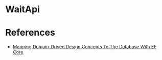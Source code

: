 # WaitApi


<h1>References</h1>

<ul>
<li><a href="https://www.youtube.com/watch?v=IlXnIe6p_Uk&t=401s">Mapping Domain-Driven Design Concepts To The Database With EF Core</a></li>
</ul>